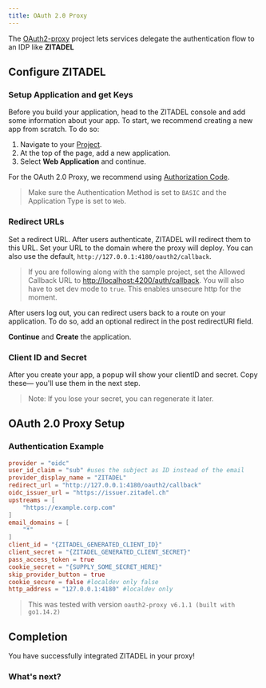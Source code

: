```yaml
---
title: OAuth 2.0 Proxy
---
```


The [OAuth2-proxy](https://github.com/oauth2-proxy/oauth2-proxy) project lets services delegate the authentication flow to an IDP like **ZITADEL**

## Configure ZITADEL

### Setup Application and get Keys

Before you build your application, head to the ZITADEL console and add some information about your app.
To start, we recommend creating a new app from scratch.
To do so:

1. Navigate to your [Project](https://console.zitadel.ch/projects).
1. At the top of the page, add a new application.
1. Select **Web Application** and continue.

For the OAuth 2.0 Proxy, we recommend using [Authorization Code](../../apis/openidoauth/grant-types#authorization-code).

> Make sure the Authentication Method is set to `BASIC` and the Application Type is set to `Web`.

### Redirect URLs

Set a redirect URL.
After users authenticate, ZITADEL will redirect them to this URL.
Set your URL to the domain where the proxy will deploy.
You can also use the default, `http://127.0.0.1:4180/oauth2/callback`.

> If you are following along with the sample project,
> set the Allowed Callback URL to <http://localhost:4200/auth/callback>.
> You will also have to set dev mode to `true`.
> This enables unsecure http for the moment.

After users log out, you can redirect users back to a route on your application.
To do so, add an optional redirect in the post redirectURI field.

**Continue** and **Create** the application.

### Client ID and Secret

After you create your app, a popup will show your clientID and secret.
Copy these&mdash;
you'll use them in the next step.

> Note: If you lose your secret, you can regenerate it later.

## OAuth 2.0 Proxy Setup

### Authentication Example

```toml
provider = "oidc"
user_id_claim = "sub" #uses the subject as ID instead of the email
provider_display_name = "ZITADEL"
redirect_url = "http://127.0.0.1:4180/oauth2/callback"
oidc_issuer_url = "https://issuer.zitadel.ch"
upstreams = [
    "https://example.corp.com"
]
email_domains = [
    "*"
]
client_id = "{ZITADEL_GENERATED_CLIENT_ID}"
client_secret = "{ZITADEL_GENERATED_CLIENT_SECRET}"
pass_access_token = true
cookie_secret = "{SUPPLY_SOME_SECRET_HERE}"
skip_provider_button = true
cookie_secure = false #localdev only false
http_address = "127.0.0.1:4180" #localdev only
```

> This was tested with version `oauth2-proxy v6.1.1 (built with go1.14.2)`

## Completion

You have successfully integrated ZITADEL in your proxy!

### What's next?

